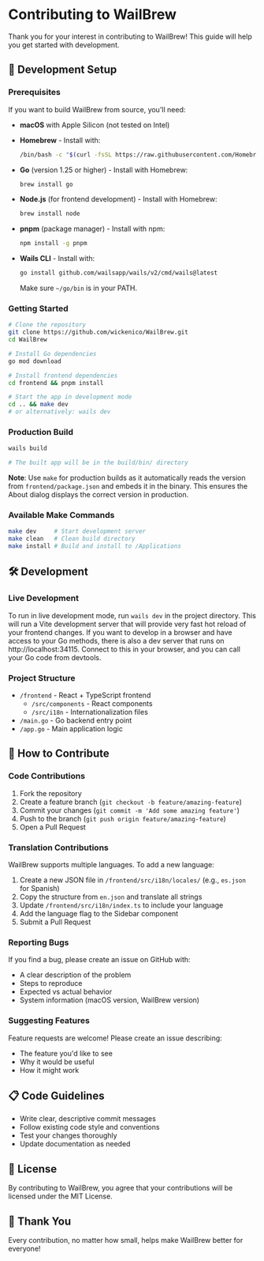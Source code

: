 # Contributing to WailBrew

Thank you for your interest in contributing to WailBrew! This guide will help you get started with development.

## 🚀 Development Setup

### Prerequisites

If you want to build WailBrew from source, you'll need:

- **macOS** with Apple Silicon (not tested on Intel)

- **Homebrew** - Install with:
  ```bash
  /bin/bash -c "$(curl -fsSL https://raw.githubusercontent.com/Homebrew/install/HEAD/install.sh)"
  ```

- **Go** (version 1.25 or higher) - Install with Homebrew:
  ```bash
  brew install go
  ```

- **Node.js** (for frontend development) - Install with Homebrew:
  ```bash
  brew install node
  ```

- **pnpm** (package manager) - Install with npm:
  ```bash
  npm install -g pnpm
  ```

- **Wails CLI** - Install with:
  ```bash
  go install github.com/wailsapp/wails/v2/cmd/wails@latest
  ```
  Make sure `~/go/bin` is in your PATH.

### Getting Started

```bash
# Clone the repository
git clone https://github.com/wickenico/WailBrew.git
cd WailBrew

# Install Go dependencies
go mod download

# Install frontend dependencies
cd frontend && pnpm install

# Start the app in development mode
cd .. && make dev
# or alternatively: wails dev
```

### Production Build

```bash
wails build

# The built app will be in the build/bin/ directory
```

**Note**: Use `make` for production builds as it automatically reads the version from `frontend/package.json` and embeds it in the binary. This ensures the About dialog displays the correct version in production.

### Available Make Commands

```bash
make dev     # Start development server
make clean   # Clean build directory
make install # Build and install to /Applications
```

## 🛠️ Development

### Live Development

To run in live development mode, run `wails dev` in the project directory. This will run a Vite development server that will provide very fast hot reload of your frontend changes. If you want to develop in a browser and have access to your Go methods, there is also a dev server that runs on http://localhost:34115. Connect to this in your browser, and you can call your Go code from devtools.

### Project Structure

- `/frontend` - React + TypeScript frontend
  - `/src/components` - React components
  - `/src/i18n` - Internationalization files
- `/main.go` - Go backend entry point
- `/app.go` - Main application logic

## 🤝 How to Contribute

### Code Contributions

1. Fork the repository
2. Create a feature branch (`git checkout -b feature/amazing-feature`)
3. Commit your changes (`git commit -m 'Add some amazing feature'`)
4. Push to the branch (`git push origin feature/amazing-feature`)
5. Open a Pull Request

### Translation Contributions

WailBrew supports multiple languages. To add a new language:

1. Create a new JSON file in `/frontend/src/i18n/locales/` (e.g., `es.json` for Spanish)
2. Copy the structure from `en.json` and translate all strings
3. Update `/frontend/src/i18n/index.ts` to include your language
4. Add the language flag to the Sidebar component
5. Submit a Pull Request

### Reporting Bugs

If you find a bug, please create an issue on GitHub with:
- A clear description of the problem
- Steps to reproduce
- Expected vs actual behavior
- System information (macOS version, WailBrew version)

### Suggesting Features

Feature requests are welcome! Please create an issue describing:
- The feature you'd like to see
- Why it would be useful
- How it might work

## 📋 Code Guidelines

- Write clear, descriptive commit messages
- Follow existing code style and conventions
- Test your changes thoroughly
- Update documentation as needed

## 📝 License

By contributing to WailBrew, you agree that your contributions will be licensed under the MIT License.

## 🙏 Thank You

Every contribution, no matter how small, helps make WailBrew better for everyone!

